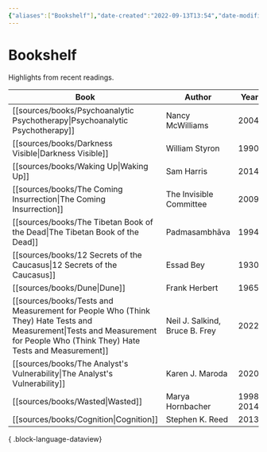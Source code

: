 ```yaml
---
{"aliases":["Bookshelf"],"date-created":"2022-09-13T13:54","date-modified":"2023-10-13T21:43","dg-publish":true,"tags":["map"],"title":"Bookshelf","up":[["+home"]],"permalink":"/atlas/bookshelf/","dgPassFrontmatter":true}
---
```



# Bookshelf

Highlights from recent readings.

| Book                                                                                                                                                                            | Author                         | Year       |
| ------------------------------------------------------------------------------------------------------------------------------------------------------------------------------- | ------------------------------ | ---------- |
| [[sources/books/Psychoanalytic Psychotherapy\|Psychoanalytic Psychotherapy]]                                                                                                 | Nancy McWilliams               | 2004       |
| [[sources/books/Darkness Visible\|Darkness Visible]]                                                                                                                         | William Styron                 | 1990       |
| [[sources/books/Waking Up\|Waking Up]]                                                                                                                                       | Sam Harris                     | 2014       |
| [[sources/books/The Coming Insurrection\|The Coming Insurrection]]                                                                                                           | The Invisible Committee        | 2009       |
| [[sources/books/The Tibetan Book of the Dead\|The Tibetan Book of the Dead]]                                                                                                 | Padmasambhāva                  | 1994       |
| [[sources/books/12 Secrets of the Caucasus\|12 Secrets of the Caucasus]]                                                                                                     | Essad Bey                      | 1930       |
| [[sources/books/Dune\|Dune]]                                                                                                                                                 | Frank Herbert                  | 1965       |
| [[sources/books/Tests and Measurement for People Who (Think They) Hate Tests and Measurement\|Tests and Measurement for People Who (Think They) Hate Tests and Measurement]] | Neil J. Salkind, Bruce B. Frey | 2022       |
| [[sources/books/The Analyst's Vulnerability\|The Analyst's Vulnerability]]                                                                                                   | Karen J. Maroda                | 2020       |
| [[sources/books/Wasted\|Wasted]]                                                                                                                                             | Marya Hornbacher               | 1998, 2014 |
| [[sources/books/Cognition\|Cognition]]                                                                                                                                       | Stephen K. Reed                | 2013       |

{ .block-language-dataview}
